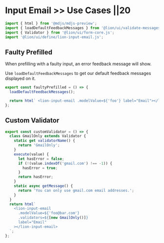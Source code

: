# Input Email >> Use Cases ||20

```js script
import { html } from '@mdjs/mdjs-preview';
import { loadDefaultFeedbackMessages } from '@lion/ui/validate-messages.js';
import { Validator } from '@lion/ui/form-core.js';
import '@lion/ui/define/lion-input-email.js';
```

## Faulty Prefilled

When prefilling with a faulty input, an error feedback message will show.

Use `loadDefaultFeedbackMessages` to get our default feedback messages displayed on it.

```js preview-story
export const faultyPrefilled = () => {
  loadDefaultFeedbackMessages();

  return html` <lion-input-email .modelValue=${'foo'} label="Email"></lion-input-email> `;
};
```

## Custom Validator

```js preview-story
export const customValidator = () => {
  class GmailOnly extends Validator {
    static get validatorName() {
      return 'GmailOnly';
    }
    execute(value) {
      let hasError = false;
      if (!(value.indexOf('gmail.com') !== -1)) {
        hasError = true;
      }
      return hasError;
    }
    static async getMessage() {
      return 'You can only use gmail.com email addresses.';
    }
  }
  return html`
    <lion-input-email
      .modelValue=${'foo@bar.com'}
      .validators=${[new GmailOnly()]}
      label="Email"
    ></lion-input-email>
  `;
};
```

